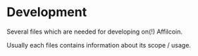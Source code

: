 # Development

Several files which are needed for developing on(!) Affilcoin.

Usually each files contains information about its scope / usage.
